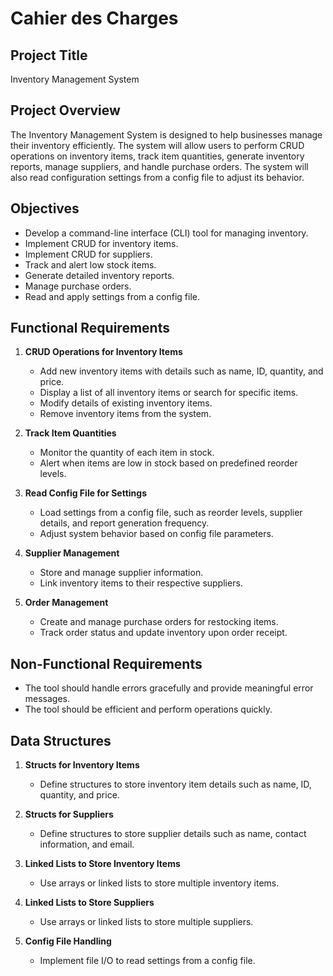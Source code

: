 # Cahier des Charges

## Project Title
Inventory Management System

## Project Overview
The Inventory Management System is designed to help businesses manage their inventory efficiently. The system will allow users to perform CRUD operations on inventory items, track item quantities, generate inventory reports, manage suppliers, and handle purchase orders. The system will also read configuration settings from a config file to adjust its behavior.

## Objectives
- Develop a command-line interface (CLI) tool for managing inventory.
- Implement CRUD for inventory items.
- Implement CRUD for suppliers.
- Track and alert low stock items.
- Generate detailed inventory reports.
- Manage purchase orders.
- Read and apply settings from a config file.

## Functional Requirements

1. **CRUD Operations for Inventory Items**
   - Add new inventory items with details such as name, ID, quantity, and price.
   - Display a list of all inventory items or search for specific items.
   - Modify details of existing inventory items.
   - Remove inventory items from the system.

2. **Track Item Quantities**
   - Monitor the quantity of each item in stock.
   - Alert when items are low in stock based on predefined reorder levels.

3. **Read Config File for Settings**
   - Load settings from a config file, such as reorder levels, supplier details, and report generation frequency.
   - Adjust system behavior based on config file parameters.

4. **Supplier Management**
   - Store and manage supplier information.
   - Link inventory items to their respective suppliers.

5. **Order Management**
   - Create and manage purchase orders for restocking items.
   - Track order status and update inventory upon order receipt.

## Non-Functional Requirements
- The tool should handle errors gracefully and provide meaningful error messages.
- The tool should be efficient and perform operations quickly.

## Data Structures

1. **Structs for Inventory Items**
   - Define structures to store inventory item details such as name, ID, quantity, and price.

2. **Structs for Suppliers**
   - Define structures to store supplier details such as name, contact information, and email.

3. **Linked Lists to Store Inventory Items**
   - Use arrays or linked lists to store multiple inventory items.

4. **Linked Lists to Store Suppliers**
   - Use arrays or linked lists to store multiple suppliers.

5. **Config File Handling**
   - Implement file I/O to read settings from a config file.
